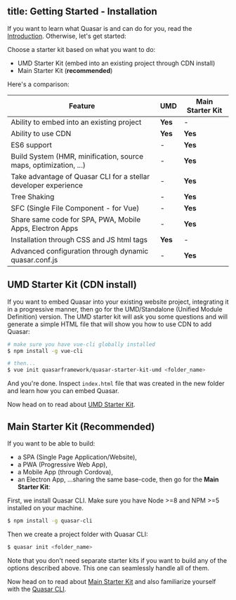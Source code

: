 title: Getting Started - Installation
---

If you want to learn what Quasar is and can do for you, read the [Introduction](/guide/introduction.html). Otherwise, let's get started:

Choose a starter kit based on what you want to do:
 * UMD Starter Kit (embed into an existing project through CDN install)
 * Main Starter Kit (**recommended**)

Here's a comparison:

| Feature | UMD | Main Starter Kit |
| --- | --- | --- |
| Ability to embed into an existing project | **Yes** | - |
| Ability to use CDN | **Yes** | **Yes** |
| ES6 support | - | **Yes** |
| Build System (HMR, minification, source maps, optimization, ...) | - | **Yes** |
| Take advantage of Quasar CLI for a stellar developer experience | - | **Yes** |
| Tree Shaking | - | **Yes** |
| SFC (Single File Component - for Vue) | - | **Yes** |
| Share same code for SPA, PWA, Mobile Apps, Electron Apps | - | **Yes** |
| Installation through CSS and JS html tags | **Yes** | - |
| Advanced configuration through dynamic quasar.conf.js | - | **Yes** |

## UMD Starter Kit (CDN install)
If you want to embed Quasar into your existing website project, integrating it in a progressive manner, then go for the UMD/Standalone (Unified Module Definition) version. The UMD starter kit will ask you some questions and will generate a simple HTML file that will show you how to use CDN to add Quasar:

```bash
# make sure you have vue-cli globally installed
$ npm install -g vue-cli

# then...
$ vue init quasarframework/quasar-starter-kit-umd <folder_name>
```

And you're done. Inspect `index.html` file that was created in the new folder and learn how you can embed Quasar.

Now head on to read about [UMD Starter Kit](/guide/embedding-quasar.html).

## Main Starter Kit (Recommended)
If you want to be able to build:
* a SPA (Single Page Application/Website),
* a PWA (Progressive Web App),
* a Mobile App (through Cordova),
* an Electron App,
...sharing the same base-code, then go for the **Main Starter Kit**:

First, we install Quasar CLI. Make sure you have Node >=8 and NPM >=5 installed on your machine.

```bash
$ npm install -g quasar-cli
```

Then we create a project folder with Quasar CLI:
```bash
$ quasar init <folder_name>
```

Note that you don't need separate starter kits if you want to build any of the options described above. This one can seamlessly handle all of them.

Now head on to read about [Main Starter Kit](/guide/sr-installation.html) and also familiarize yourself with the [Quasar CLI](/guide/quasar-cli.html).
